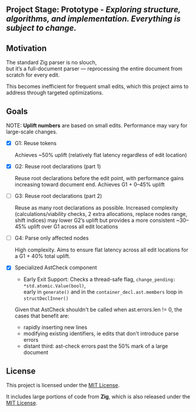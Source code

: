## Project Stage: Prototype - *Exploring structure, algorithms, and implementation. Everything is subject to change.*

## Motivation

The standard Zig parser is no slouch,  
but it’s a full-document parser — reprocessing the entire document from scratch for every edit.

This becomes inefficient for frequent small edits, which this project aims to address through targeted optimizations.

## Goals

NOTE: **Uplift numbers** are based on small edits. Performance may vary for large-scale changes.

- [x] G1: Reuse tokens

    Achieves ~50% uplift (relatively flat latency regardless of edit location)

- [x] G2: Reuse root declarations (part 1)

    Reuse root declarations before the edit point, with performance gains increasing toward document end.
    Achieves G1 + 0–45% uplift

- [ ] G3: Reuse root declarations (part 2)

    Reuse as many root declarations as possible.
    Increased complexity (calculations/viability checks, 2 extra allocations, replace nodes range, shift indices) may lower G2’s uplift but provides a more consistent ~30–45% uplift over G1 across all edit locations

- [ ] G4: Parse only affected nodes

    High complexity. Aims to ensure flat latency across all edit locations for a G1 + 40% total uplift. 

- [x] Specialized AstCheck component

    - Early Exit Support: Checks a thread-safe flag, `change_pending: *std.atomic.Value(bool)`,     
      early in `generate()` and in the `container_decl.ast.members` loop in `structDeclInner()`

    Given that AstCheck shouldn't be called when ast.errors.len != 0, the cases that benefit are:  
    
    - rapidly inserting new lines
    - modifying existing identifiers, ie edits that don't introduce parse errors
    - distant third: ast-check errors past the 50% mark of a large document


## License

This project is licensed under the [MIT License](LICENSE).

It includes large portions of code from **Zig**, which is also released under the [MIT License](LICENSE-ZIG).
